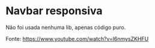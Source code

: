 # Navbar responsiva

Não foi usada nenhuma lib, apenas código puro.

Fonte: https://www.youtube.com/watch?v=l6nmysZKHFU

